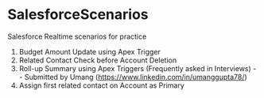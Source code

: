 # SalesforceScenarios
 Salesforce Realtime scenarios for practice
 
 1. Budget Amount Update using Apex Trigger
 2. Related Contact Check before Account Deletion 
 3. Roll-up Summary using Apex Triggers (Frequently asked in Interviews) -- Submitted by Umang (https://www.linkedin.com/in/umanggupta78/)
 4. Assign first related contact on Account as Primary

